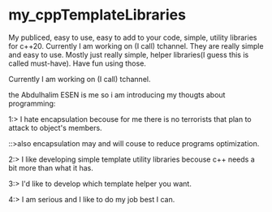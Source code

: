 # my_cppTemplateLibraries
My publiced, easy to use, easy to add to your code, simple, utility libraries for c++20. Currently I am working on (I call) tchannel.
They are really simple and easy to use. Mostly just really simple, helper libraries(I guess this is called must-have). Have fun using those.

 Currently I am working on (I call) tchannel.

the Abdulhalim ESEN is me so i am introducing my thougts about programming:

1:> I hate encapsulation becouse for me there is no terrorists that plan to attack to object's members.

::>also encapsulation may and will couse to reduce programs optimization.

2:> I like developing simple template utility libraries becouse c++ needs a bit more than what it has.

3:> I'd like to develop which template helper you want.

4:> I am serious and I like to do my job best I can.
